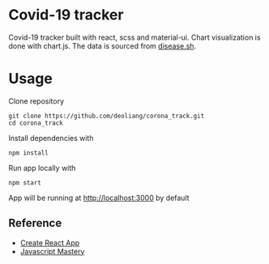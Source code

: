 # Covid-19 tracker
Covid-19 tracker built with react, scss and material-ui. Chart visualization is done with chart.js. The data is sourced from [disease.sh](https://disease.sh/).

# Usage
Clone repository
```
git clone https://github.com/deoliang/corona_track.git
cd corona_track
```
Install dependencies with 
```
npm install 
```
Run app locally with
```
npm start
```
App will be running at [http://localhost:3000](http://localhost:3000) by default

## Reference
- [Create React App](https://github.com/facebook/create-react-app)
- [Javascript Mastery](https://www.youtube.com/channel/UCmXmlB4-HJytD7wek0Uo97A)




